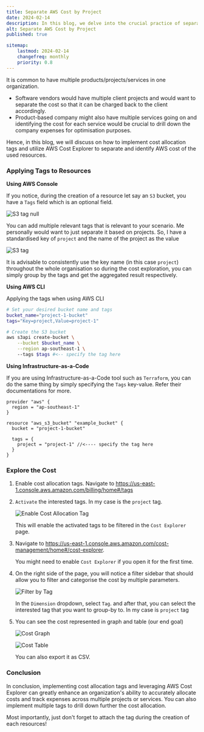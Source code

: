 ```yaml
---
title: Separate AWS Cost by Project
date: 2024-02-14
description: In this blog, we delve into the crucial practice of separating AWS costs by project. Learn how to implement cost allocation tags, utilize AWS Cost Explorer, and leverage other tools to gain clarity and control over your AWS expenditure, ensuring efficient resource allocation and budget management across your organization's various projects.
alt: Separate AWS Cost by Project
published: true

sitemap:
    lastmod: 2024-02-14
    changefreq: monthly
    priority: 0.8
---
```


It is common to have multiple products/projects/services in one organization. 

- Software vendors would have multiple client projects and would want to separate the cost so that it can be charged back to the client accordingly. 
- Product-based company might also have multiple services going on and identifying the cost for each service would be crucial to drill down the company expenses for optimisation purposes.

Hence, in this blog, we will discuss on how to implement cost allocation tags and utilize AWS Cost Explorer to separate and identify AWS cost of the used resources.

### Applying Tags to Resources

**Using AWS Console**

If you notice, during the creation of a resource let say an `S3` bucket, you have a `Tags` field which is an optional field.

![S3 tag null](/blog-images/s3-tag-null.png "S3 tag null")

You can add multiple relevant tags that is relevant to your scenario. Me personally would want to just separate it based on projects. So, I have a standardised key of `project` and the name of the project as the value

![S3 tag](/blog-images/s3-tag.png "S3 tag")

It is advisable to consistently use the key name (in this case `project`) throughout the whole organisation so during the cost exploration, you can simply group by the tags and get the aggregated result respectively.

**Using AWS CLI**

Applying the tags when using AWS CLI
```sh
# Set your desired bucket name and tags
bucket_name="project-1-bucket"
tags="Key=project,Value=project-1"

# Create the S3 bucket
aws s3api create-bucket \
    --bucket $bucket_name \
    --region ap-southeast-1 \ 
    --tags $tags #<-- specify the tag here
```


**Using Infrastructure-as-a-Code**

If you are using Infrastructure-as-a-Code tool such as `Terraform`, you can do the same thing by simply specifying the `Tags` key-value. Refer their documentations for more.

```
provider "aws" {
  region = "ap-southeast-1" 
}

resource "aws_s3_bucket" "example_bucket" {
  bucket = "project-1-bucket" 

  tags = {
    project = "project-1" //<---- specify the tag here
  }
}

```

### Explore the Cost

1. Enable cost allocation tags. Navigate to https://us-east-1.console.aws.amazon.com/billing/home#/tags
2. `Activate` the interested tags. In my case is the `project` tag.

	![Enable Cost Allocation Tag](/blog-images/enable-cost-tag.png "Enable Cost Allocation Tag")

	This will enable the activated tags to be filtered in the `Cost Explorer` page.

3. Navigate to https://us-east-1.console.aws.amazon.com/cost-management/home#/cost-explorer.
   
	You might need to enable `Cost Explorer` if you open it for the first time.
4. On the right side of the page, you will notice a filter sidebar that should allow you to filter and categorise the cost by multiple parameters.

	![Filter by Tag](/blog-images/filter-by-tag.png "Filter by Tag")

	In the `Dimension` dropdown, select `Tag`. and after that, you can select the interested tag that you want to group-by to. In my case is `project` tag

5. You can see the cost represented in graph and table (our end goal)


	![Cost Graph](/blog-images/cost-graph.png "Cost Graph")

	![Cost Table](/blog-images/cost-table.png "Cost Table")


	You can also export it as CSV.

### Conclusion

In conclusion, implementing cost allocation tags and leveraging AWS Cost Explorer can greatly enhance an organization's ability to accurately allocate costs and track expenses across multiple projects or services. You can also implement multiple tags to drill down further the cost allocation. 

Most importantly, just don't forget to attach the tag during the creation of each resources!